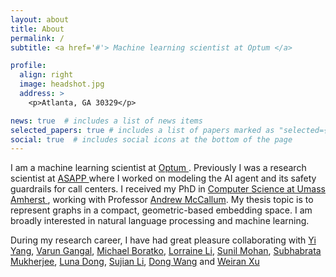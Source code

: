 ```yaml
---
layout: about
title: About
permalink: /
subtitle: <a href='#'> Machine learning scientist at Optum </a>

profile:
  align: right
  image: headshot.jpg
  address: >
    <p>Atlanta, GA 30329</p>

news: true  # includes a list of news items
selected_papers: true # includes a list of papers marked as "selected={true}"
social: true  # includes social icons at the bottom of the page
---
```

I am a machine learning scientist at <a href="https://www.optum.com/en/"> Optum </a>. Previously I was a research scientist at <a href="https://www.asapp.com/"> ASAPP </a> where I worked on modeling the AI agent and its safety guardrails for call centers. I received my PhD in <a href="https://www.cics.umass.edu/"> Computer Science at Umass Amherst </a>, working with Professor <a href="https://people.cs.umass.edu/~mccallum/">Andrew McCallum</a>. My thesis topic is to represent graphs in a compact, geometric-based embedding space. I am broadly interested in natural language processing and machine learning.

During my research career, I have had great pleasure collaborating with <a href="https://yiyangnlp.github.io/">Yi Yang</a>,  <a href="https://vgtomahawk.github.io/">Varun Gangal</a>, <a href="https://www.mboratko.com/">Michael Boratko</a>, <a href="https://people.cs.umass.edu/~xiangl/">Lorraine Li</a>, <a href="https://scholar.google.com/citations?user=ULmldMQAAAAJ&hl=en">Sunil Mohan</a>, <a href="https://www.microsoft.com/en-us/research/people/submukhe/">Subhabrata  Mukherjee</a>, <a href="https://lunadong.com/">Luna Dong</a>, <a href="http://123.56.88.210/">Sujian Li</a>, <a href="https://scholar.google.com/citations?user=bzUAoWIAAAAJ&hl=en">Dong Wang</a> and <a href="https://scholar.google.com/citations?user=iZZfm-8AAAAJ&hl=en">Weiran Xu</a>
